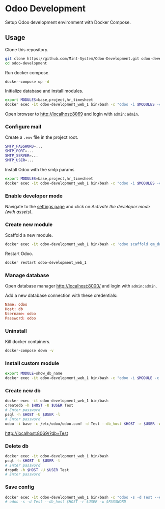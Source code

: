 Odoo Development
================

Setup Odoo development environment with Docker Compose.

## Usage

Clone this repository.

```bash
git clone https://github.com/Mint-System/Odoo-Development.git odoo-development
cd odoo-development
```

Run docker compose.

```bash
docker-compose up -d
```

Initialize database and install modules.

```bash
export MODULES=base,project,hr_timesheet
docker exec -it odoo-development_web_1 bin/bash -c "odoo -i $MODULES -c /etc/odoo/odoo.conf -d odoo --db_host \$HOST -r \$USER -w \$PASSWORD --dev=all --stop-after-init" && docker restart odoo-development_web_1
```

Open browser to [http://localhost:8069](http://localhost:8069) and login with `admin:admin`.

### Configure mail

Create a `.env` file in the project root.

```bash
SMTP_PASSWORD=...
SMTP_PORT=...
SMTP_SERVER=...
SMTP_USER=...
```

Install Odoo with the smtp params.

```bash
export MODULES=base,project,hr_timesheet
docker exec -it odoo-development_web_1 bin/bash -c "odoo -i $MODULES -c /etc/odoo/odoo.conf -d odoo --db_host \$HOST -r \$USER -w \$PASSWORD --dev=all --stop-after-init --smtp=\$SMTP_SERVER --smtp-port=\$SMTP_PORT --smtp-ssl --smtp-user=\$SMTP_USER --smtp-password=\$SMTP_PASSWORD" && docker restart odoo-development_web_1
```

### Enable developer mode

Navigate to the [settings page](
http://localhost:8069/web?debug=1#id=&action=85&model=res.config.settings&view_type=form&cids=&menu_id=4) and click on *Activate the developer mode (with assets)*.

### Create new module

Scaffold a new module.

```bash
docker exec -it odoo-development_web_1 bin/bash -c 'odoo scaffold qm_data_system /mnt/extra-addons'
```

Restart Odoo.

```bash
docker restart odoo-development_web_1
```

### Manage database

Open database manager [http://localhost:8000/](http://localhost:8000/) and login with `admin:admin`.

Add a new database connection with these credentials:

```conf
Name: odoo
Host: db
Username: odoo
Password: odoo
```

### Uninstall

Kill docker containers.

```bash
docker-compose down -v
```

### Install custom module

```bash
export MODULE=show_db_name
docker exec -it odoo-development_web_1 bin/bash -c "odoo -i $MODULE -c /etc/odoo/odoo.conf -d odoo --db_host \$HOST -r \$USER -w \$PASSWORD --stop-after-init" && docker restart odoo-development_web_1
```

### Create new db

```bash
docker exec -it odoo-development_web_1 bin/bash
createdb -h $HOST -U $USER Test
# Enter password
psql -h $HOST -U $USER -l
# Enter password
odoo -i base -c /etc/odoo/odoo.conf -d Test --db_host $HOST -r $USER -w $PASSWORD --stop-after-init

```

[http://localhost:8069/?db=Test](http://localhost:8069/?db=Test)

### Delete db

```bash
docker exec -it odoo-development_web_1 bin/bash
psql -h $HOST -U $USER -l
# Enter password
dropdb -h $HOST -U $USER Test
# Enter password

```

### Save config

```bash
docker exec -it odoo-development_web_1 bin/bash -c "odoo -s -d Test --db_host \$HOST -r \$USER -w \$PASSWORD"
# odoo -s -d Test --db_host $HOST -r $USER -w $PASSWORD
```